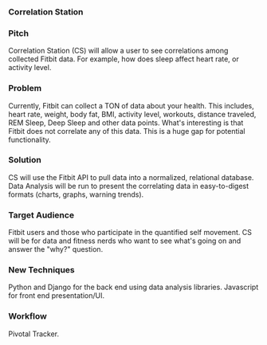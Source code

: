 
### Correlation Station

### Pitch

Correlation Station (CS) will allow a user to see correlations among collected Fitbit data. For example, how does sleep affect heart rate, or activity level.

### Problem

Currently, Fitbit can collect a TON of data about your health. This includes, heart rate, weight, body fat, BMI, activity level, workouts, distance traveled, REM Sleep, Deep Sleep and other data points. What's interesting is that Fitbit does not correlate any of this data. This is a huge gap for potential functionality.

### Solution

CS will use the Fitbit API to pull data into a normalized, relational database. Data Analysis will be run to present the correlating data in easy-to-digest formats (charts, graphs, warning trends).

### Target Audience

Fitbit users and those who participate in the quantified self movement. CS will be for data and fitness nerds who want to see what's going on and answer the "why?" question.

### New Techniques

Python and Django for the back end using data analysis libraries. Javascript for front end presentation/UI.

### Workflow

Pivotal Tracker.
